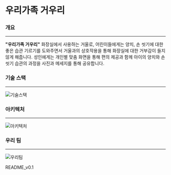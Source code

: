 # 우리가족 거우리

### 개요
- - - 
**"우리가족 거우리"**
화장실에서 사용하는 거울로, 어린이들에게는 양치, 손 씻기에 대한 좋은 습관
기르기를 도와주면서 거울과의 상호작용을 통해 화장실에 대한 거부감이 들지 않게 해줍니다.
성인에게는 개인별 맞춤 화면을 통해 편의 제공과 함께
아이의 양치와 손 씻기 습관의 과정을 사진과 메세지를 통해 공유합니다.

### 기술 스택
- - -
![기술스택](https://user-images.githubusercontent.com/69035612/219533237-f508e67b-5fde-43b2-a47e-dba72c501d4d.png)

### 아키텍처
- - -
![아키텍처](https://user-images.githubusercontent.com/69035612/219533074-001a4ed0-3205-4fbd-957a-06e29bf01787.png)

### 우리 팀
- - - 
![우리팀](https://user-images.githubusercontent.com/69035612/219533664-1803f17f-8f0d-43d2-9dee-4b21bd1193b7.png)

README_v0.1